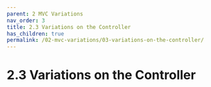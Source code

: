 ```yaml
---
parent: 2 MVC Variations
nav_order: 3
title: 2.3 Variations on the Controller
has_children: true
permalink: /02-mvc-variations/03-variations-on-the-controller/
---
```


# 2.3 Variations on the Controller

